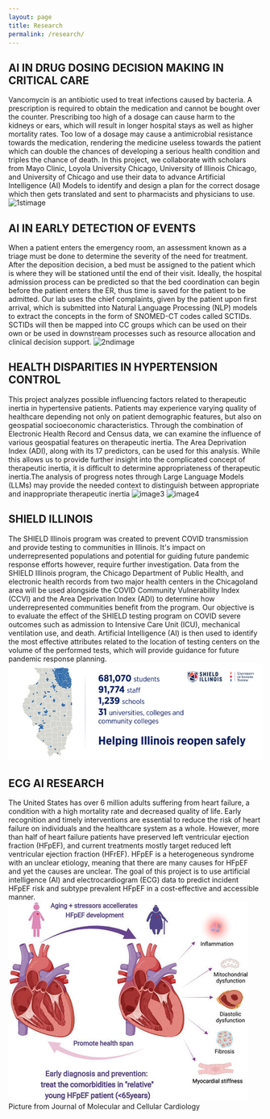 ```yaml
---
layout: page
title: Research
permalink: /research/
---
```


## AI IN DRUG DOSING DECISION MAKING IN CRITICAL CARE​
Vancomycin is an antibiotic used to treat infections caused by bacteria. A prescription is required to obtain the medication and cannot be bought over the counter. Prescribing too high of a dosage can cause harm to the kidneys or ears, which will result in longer hospital stays as well as higher mortality rates. Too low of a dosage may cause a antimicrobial resistance towards the medication, rendering the medicine useless towards the patient which can double the chances of developing a serious health condition and triples the chance of death. In this project, we collaborate with scholars from Mayo Clinic, Loyola University Chicago, University of Illinois Chicago, and University of Chicago and use their data to advance Artificial Intelligence (AI) Models to identify and design a plan for the correct dosage which then gets translated and sent to pharmacists and physicians to use. 
![1stimage](https://github.com/TootooniLab/TootooniLab.github.io/assets/137564862/ffd0ebb6-167e-416d-815a-df393bbbbffc)
<br>
## AI IN EARLY DETECTION OF EVENTS​
When a patient enters the emergency room, an assessment known as a triage must be done ​​to determine the severity of the need for treatment. After the deposition decision, a bed must be assigned to the patient which is where they will be stationed until the end of their visit. Ideally, the hospital admission process can be predicted so that the bed coordination can begin before the patient enters the ER, thus time is saved for the patient to be admitted. Our lab uses the chief complaints, given by the patient upon first arrival, which is submitted into Natural Language Processing (NLP) models to extract the concepts in the form of SNOMED-CT codes called SCTIDs. SCTIDs will then be mapped into CC groups which can be used on their own or be used in downstream processes such as resource allocation and clinical decision support.
![2ndimage](https://github.com/TootooniLab/TootooniLab.github.io/assets/137564862/b76984ca-d3b8-43a8-8c5c-e76e8e680bb3)
<br>
## HEALTH DISPARITIES IN HYPERTENSION CONTROL​​
This project analyzes possible influencing factors related to therapeutic inertia in hypertensive patients. Patients may experience varying quality of healthcare depending not only on patient demographic features, but also on geospatial socioeconomic characteristics. Through the combination of Electronic Health Record and Census data, we can examine the influence of various geospatial features on therapeutic inertia. The Area Deprivation Index (ADI), along with its 17 predictors, can be used for this analysis. While this allows us to provide further insight into the complicated concept of therapeutic inertia, it is difficult to determine appropriateness of therapeutic inertia.The analysis of progress notes through Large Language Models (LLMs) may provide the needed context to distinguish between appropriate and inappropriate therapeutic inertia 
![image3](https://github.com/TootooniLab/TootooniLab.github.io/assets/137564862/9b29fce2-fd1e-48f4-84b6-ab66b25d60a1)
![image4](https://github.com/TootooniLab/TootooniLab.github.io/assets/137564862/73cfed7b-66d8-41eb-8b4d-b97db7ad58a8)
<br>
## SHIELD ILLINOIS​​
The SHIELD Illinois program was created to prevent COVID transmission and provide testing to communities in Illinois. It's impact on underrepresented populations and potential for guiding future pandemic response efforts however, require further investigation. Data from the SHIELD Illinois program, the Chicago Department of Public Health, and electronic health records from two major health centers in the Chicagoland area will be used alongside the COVID Community Vulnerability Index (CCVI) and the Area Deprivation Index (ADI) to determine how underrepresented communities benefit from the program. Our objective is to evaluate the effect of the SHIELD testing program on COVID severe outcomes such as admission to Intensive Care Unit (ICU), mechanical ventilation use, and death. Artificial Intelligence (AI) is then used to identify the most effective attributes related to the location of testing centers on the volume of the performed tests, which will provide guidance for future pandemic response planning. 
![image5](https://github.com/TootooniLab/TootooniLab.github.io/blob/master/images/image5.png?raw=true)

## ECG AI RESEARCH​​
The United States has over 6 million adults suffering from heart failure, a condition with a high mortality rate and decreased quality of life. Early recognition and timely interventions are essential to reduce the risk of heart failure on individuals and the healthcare system as a whole. However, more than half of heart failure patients have preserved left ventricular ejection fraction (HFpEF), and current treatments mostly target reduced left ventricular ejection fraction (HFrEF). HFpEF is a heterogeneous syndrome with an unclear etiology, meaning that there are many causes for HFpEF and yet the causes are unclear. The goal of this project is to use artificial intelligence (AI) and electrocardiogram (ECG) data to predict incident HFpEF risk and subtype prevalent HFpEF in a cost-effective and accessible manner.
<br>
![image6](https://github.com/TootooniLab/TootooniLab.github.io/blob/master/images/image6.jpeg?raw=true)
Picture from Journal of Molecular and Cellular Cardiology


